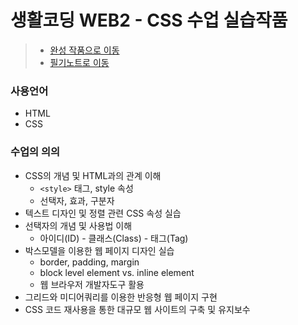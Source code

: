 # 생활코딩 WEB2 - CSS 수업 실습작품
> * [완성 작품으로 이동](https://kshyun1223.github.io/web2_css/)
> * [필기노트로 이동](https://github.com/kshyun1223/web2_css/wiki/%EC%83%9D%ED%99%9C%EC%BD%94%EB%94%A9-WEB2_CSS-%EC%88%98%EC%97%85-%ED%95%84%EA%B8%B0%EB%85%B8%ED%8A%B8)

### 사용언어
* HTML
* CSS

### 수업의 의의
* CSS의 개념 및 HTML과의 관계 이해
  * `<style>` 태그, style 속성
  * 선택자, 효과, 구분자
* 텍스트 디자인 및 정렬 관련 CSS 속성 실습
* 선택자의 개념 및 사용법 이해
  * 아이디(ID) - 클래스(Class) - 태그(Tag)
* 박스모델을 이용한 웹 페이지 디자인 실습
  * border, padding, margin
  * block level element vs. inline element
  * 웹 브라우저 개발자도구 활용
* 그리드와 미디어쿼리를 이용한 반응형 웹 페이지 구현
* CSS 코드 재사용을 통한 대규모 웹 사이트의 구축 및 유지보수 

